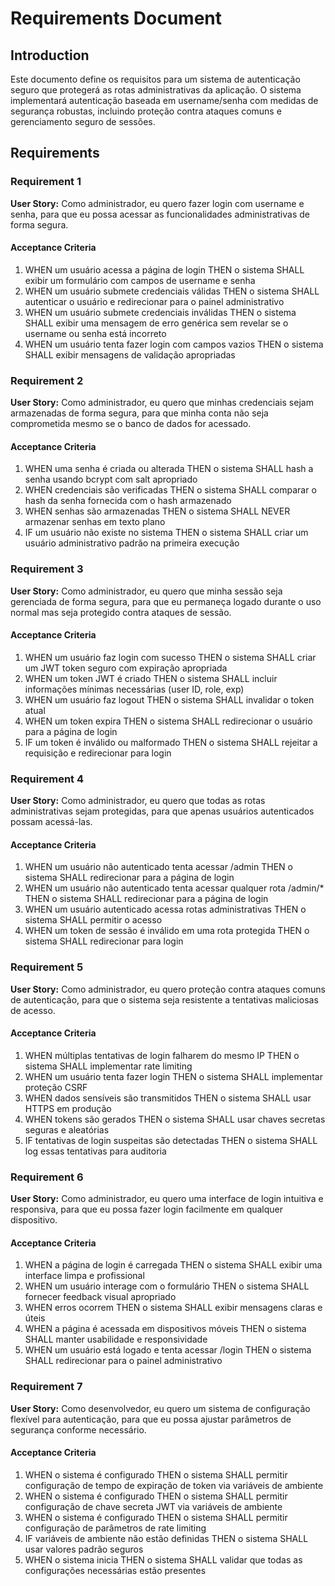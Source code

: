 # Requirements Document

## Introduction

Este documento define os requisitos para um sistema de autenticação seguro que protegerá as rotas administrativas da aplicação. O sistema implementará autenticação baseada em username/senha com medidas de segurança robustas, incluindo proteção contra ataques comuns e gerenciamento seguro de sessões.

## Requirements

### Requirement 1

**User Story:** Como administrador, eu quero fazer login com username e senha, para que eu possa acessar as funcionalidades administrativas de forma segura.

#### Acceptance Criteria

1. WHEN um usuário acessa a página de login THEN o sistema SHALL exibir um formulário com campos de username e senha
2. WHEN um usuário submete credenciais válidas THEN o sistema SHALL autenticar o usuário e redirecionar para o painel administrativo
3. WHEN um usuário submete credenciais inválidas THEN o sistema SHALL exibir uma mensagem de erro genérica sem revelar se o username ou senha está incorreto
4. WHEN um usuário tenta fazer login com campos vazios THEN o sistema SHALL exibir mensagens de validação apropriadas

### Requirement 2

**User Story:** Como administrador, eu quero que minhas credenciais sejam armazenadas de forma segura, para que minha conta não seja comprometida mesmo se o banco de dados for acessado.

#### Acceptance Criteria

1. WHEN uma senha é criada ou alterada THEN o sistema SHALL hash a senha usando bcrypt com salt apropriado
2. WHEN credenciais são verificadas THEN o sistema SHALL comparar o hash da senha fornecida com o hash armazenado
3. WHEN senhas são armazenadas THEN o sistema SHALL NEVER armazenar senhas em texto plano
4. IF um usuário não existe no sistema THEN o sistema SHALL criar um usuário administrativo padrão na primeira execução

### Requirement 3

**User Story:** Como administrador, eu quero que minha sessão seja gerenciada de forma segura, para que eu permaneça logado durante o uso normal mas seja protegido contra ataques de sessão.

#### Acceptance Criteria

1. WHEN um usuário faz login com sucesso THEN o sistema SHALL criar um JWT token seguro com expiração apropriada
2. WHEN um token JWT é criado THEN o sistema SHALL incluir informações mínimas necessárias (user ID, role, exp)
3. WHEN um usuário faz logout THEN o sistema SHALL invalidar o token atual
4. WHEN um token expira THEN o sistema SHALL redirecionar o usuário para a página de login
5. IF um token é inválido ou malformado THEN o sistema SHALL rejeitar a requisição e redirecionar para login

### Requirement 4

**User Story:** Como administrador, eu quero que todas as rotas administrativas sejam protegidas, para que apenas usuários autenticados possam acessá-las.

#### Acceptance Criteria

1. WHEN um usuário não autenticado tenta acessar /admin THEN o sistema SHALL redirecionar para a página de login
2. WHEN um usuário não autenticado tenta acessar qualquer rota /admin/* THEN o sistema SHALL redirecionar para a página de login
3. WHEN um usuário autenticado acessa rotas administrativas THEN o sistema SHALL permitir o acesso
4. WHEN um token de sessão é inválido em uma rota protegida THEN o sistema SHALL redirecionar para login

### Requirement 5

**User Story:** Como administrador, eu quero proteção contra ataques comuns de autenticação, para que o sistema seja resistente a tentativas maliciosas de acesso.

#### Acceptance Criteria

1. WHEN múltiplas tentativas de login falharem do mesmo IP THEN o sistema SHALL implementar rate limiting
2. WHEN um usuário tenta fazer login THEN o sistema SHALL implementar proteção CSRF
3. WHEN dados sensíveis são transmitidos THEN o sistema SHALL usar HTTPS em produção
4. WHEN tokens são gerados THEN o sistema SHALL usar chaves secretas seguras e aleatórias
5. IF tentativas de login suspeitas são detectadas THEN o sistema SHALL log essas tentativas para auditoria

### Requirement 6

**User Story:** Como administrador, eu quero uma interface de login intuitiva e responsiva, para que eu possa fazer login facilmente em qualquer dispositivo.

#### Acceptance Criteria

1. WHEN a página de login é carregada THEN o sistema SHALL exibir uma interface limpa e profissional
2. WHEN um usuário interage com o formulário THEN o sistema SHALL fornecer feedback visual apropriado
3. WHEN erros ocorrem THEN o sistema SHALL exibir mensagens claras e úteis
4. WHEN a página é acessada em dispositivos móveis THEN o sistema SHALL manter usabilidade e responsividade
5. WHEN um usuário está logado e tenta acessar /login THEN o sistema SHALL redirecionar para o painel administrativo

### Requirement 7

**User Story:** Como desenvolvedor, eu quero um sistema de configuração flexível para autenticação, para que eu possa ajustar parâmetros de segurança conforme necessário.

#### Acceptance Criteria

1. WHEN o sistema é configurado THEN o sistema SHALL permitir configuração de tempo de expiração de token via variáveis de ambiente
2. WHEN o sistema é configurado THEN o sistema SHALL permitir configuração de chave secreta JWT via variáveis de ambiente
3. WHEN o sistema é configurado THEN o sistema SHALL permitir configuração de parâmetros de rate limiting
4. IF variáveis de ambiente não estão definidas THEN o sistema SHALL usar valores padrão seguros
5. WHEN o sistema inicia THEN o sistema SHALL validar que todas as configurações necessárias estão presentes